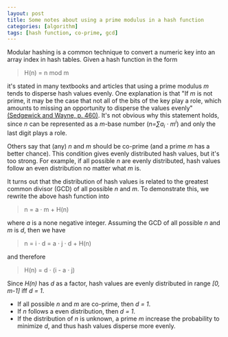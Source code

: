 ```yaml
---
layout: post
title: Some notes about using a prime modulus in a hash function
categories: [algorithm]
tags: [hash function, co-prime, gcd]
---
```


Modular hashing is a common technique to convert a numeric key into an array index in hash tables. Given a hash function in the form

> H(n) = n mod m

it's stated in many textbooks and articles that using a prime modulus *m* tends to disperse hash values evenly. One explanation is that "If *m* is not prime, it may be the case that not all of the bits of the key play a role, which amounts to missing an opportunity to disperse the values evenly" [(Sedgewick and Wayne, p. 460)][algs4e]. It's not obvious why this statement holds, since *n* can be represented as a *m*-base number (*n=&sum;a<sub>i</sub> · m<sup>i</sup>*) and only the last digit plays a role. 

Others say that (any) *n* and *m* should be co-prime (and a prime *m* has a better chance). This condition gives evenly distributed hash values, but it's too strong. For example, if all possible *n* are evenly distributed, hash values follow an even distribution no matter what *m* is.

It turns out that the distribution of hash values is related to the greatest common divisor (GCD) of all possible *n* and *m*. To demonstrate this, we rewrite the above hash function into 

> n = a · m + H(n)

where *a* is a none negative integer. Assuming the GCD of all possible *n* and *m* is *d*, then we have 

> n = i · d = a · j · d + H(n)

and therefore

> H(n) = d · (i - a · j) 

Since *H(n)* has *d* as a factor, hash values are evenly distributed in range *[0, m-1]* iff *d = 1*.

* If all possible *n* and *m* are co-prime, then *d = 1*.
* If *n* follows a even distribution, then *d = 1*.
* If the distribution of *n* is unknown, a prime *m* increase the probability to minimize *d*, and thus hash values disperse more evenly.



[algs4e]: http://algs4.cs.princeton.edu/home/ "Algorithms 4th Edition, Robert Sedgewick and Kevin Wayne"